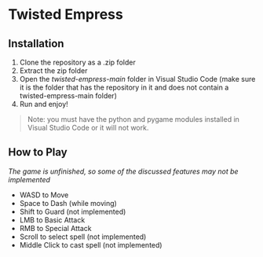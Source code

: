 # Twisted Empress

## Installation

1. Clone the repository as a .zip folder
2. Extract the zip folder
3. Open the *twisted-empress-main* folder in Visual Studio Code (make sure it is the folder that has the repository in it and does not contain a twisted-empress-main folder)
4. Run and enjoy!

> Note: you must have the python and pygame modules installed in Visual Studio Code or it will not work. 

## How to Play

*The game is unfinished, so some of the discussed features may not be implemented*

* WASD to Move
* Space to Dash (while moving)
* Shift to Guard (not implemented)
* LMB to Basic Attack
* RMB to Special Attack
* Scroll to select spell (not implemented)
* Middle Click to cast spell (not implemented)
